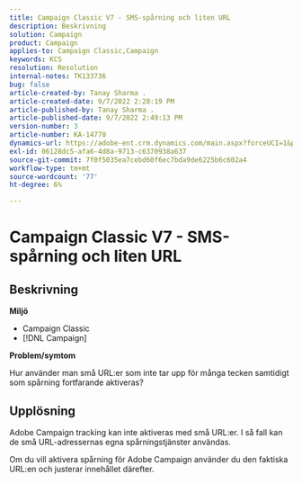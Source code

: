 ```yaml
---
title: Campaign Classic V7 - SMS-spårning och liten URL
description: Beskrivning
solution: Campaign
product: Campaign
applies-to: Campaign Classic,Campaign
keywords: KCS
resolution: Resolution
internal-notes: TK133736
bug: false
article-created-by: Tanay Sharma .
article-created-date: 9/7/2022 2:28:19 PM
article-published-by: Tanay Sharma .
article-published-date: 9/7/2022 2:49:13 PM
version-number: 3
article-number: KA-14770
dynamics-url: https://adobe-ent.crm.dynamics.com/main.aspx?forceUCI=1&pagetype=entityrecord&etn=knowledgearticle&id=da90614b-b92e-ed11-9db1-002248086735
exl-id: 06128dc5-afa6-4d8a-9713-c6370938a637
source-git-commit: 7f0f5035ea7cebd60f6ec7bda9de6225b6c602a4
workflow-type: tm+mt
source-wordcount: '77'
ht-degree: 6%

---
```


# Campaign Classic V7 - SMS-spårning och liten URL

## Beskrivning


<b>Miljö</b>

- Campaign Classic
- [!DNL Campaign]




<b>Problem/symtom</b>

Hur använder man små URL:er som inte tar upp för många tecken samtidigt som spårning fortfarande aktiveras?


## Upplösning


Adobe Campaign tracking kan inte aktiveras med små URL:er. I så fall kan de små URL-adressernas egna spårningstjänster användas.

Om du vill aktivera spårning för Adobe Campaign använder du den faktiska URL:en och justerar innehållet därefter.

